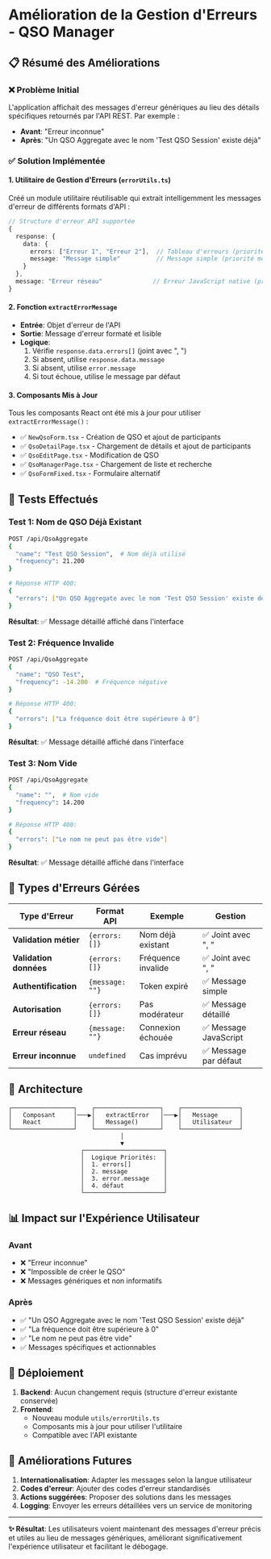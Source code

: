 # Amélioration de la Gestion d'Erreurs - QSO Manager

## 📋 Résumé des Améliorations

### ❌ Problème Initial
L'application affichait des messages d'erreur génériques au lieu des détails spécifiques retournés par l'API REST. Par exemple :
- **Avant**: "Erreur inconnue" 
- **Après**: "Un QSO Aggregate avec le nom 'Test QSO Session' existe déjà"

### ✅ Solution Implémentée

#### 1. **Utilitaire de Gestion d'Erreurs** (`errorUtils.ts`)
Créé un module utilitaire réutilisable qui extrait intelligemment les messages d'erreur de différents formats d'API :

```typescript
// Structure d'erreur API supportée
{
  response: {
    data: {
      errors: ["Erreur 1", "Erreur 2"],  // Tableau d'erreurs (priorité haute)
      message: "Message simple"          // Message simple (priorité moyenne)
    }
  },
  message: "Erreur réseau"              // Erreur JavaScript native (priorité basse)
}
```

#### 2. **Fonction `extractErrorMessage`**
- **Entrée**: Objet d'erreur de l'API
- **Sortie**: Message d'erreur formaté et lisible
- **Logique**: 
  1. Vérifie `response.data.errors[]` (joint avec ", ")
  2. Si absent, utilise `response.data.message`
  3. Si absent, utilise `error.message`
  4. Si tout échoue, utilise le message par défaut

#### 3. **Composants Mis à Jour**
Tous les composants React ont été mis à jour pour utiliser `extractErrorMessage()` :

- ✅ `NewQsoForm.tsx` - Création de QSO et ajout de participants
- ✅ `QsoDetailPage.tsx` - Chargement de détails et ajout de participants  
- ✅ `QsoEditPage.tsx` - Modification de QSO
- ✅ `QsoManagerPage.tsx` - Chargement de liste et recherche
- ✅ `QsoFormFixed.tsx` - Formulaire alternatif

## 🧪 Tests Effectués

### Test 1: Nom de QSO Déjà Existant
```bash
POST /api/QsoAggregate
{
  "name": "Test QSO Session",  # Nom déjà utilisé
  "frequency": 21.200
}

# Réponse HTTP 400:
{
  "errors": ["Un QSO Aggregate avec le nom 'Test QSO Session' existe déjà"]
}
```
**Résultat**: ✅ Message détaillé affiché dans l'interface

### Test 2: Fréquence Invalide
```bash
POST /api/QsoAggregate
{
  "name": "QSO Test",
  "frequency": -14.200  # Fréquence négative
}

# Réponse HTTP 400:
{
  "errors": ["La fréquence doit être supérieure à 0"]
}
```
**Résultat**: ✅ Message détaillé affiché dans l'interface

### Test 3: Nom Vide
```bash
POST /api/QsoAggregate
{
  "name": "",  # Nom vide
  "frequency": 14.200
}

# Réponse HTTP 400:
{
  "errors": ["Le nom ne peut pas être vide"]
}
```
**Résultat**: ✅ Message détaillé affiché dans l'interface

## 🎯 Types d'Erreurs Gérées

| Type d'Erreur | Format API | Exemple | Gestion |
|---|---|---|---|
| **Validation métier** | `{errors: []}` | Nom déjà existant | ✅ Joint avec ", " |
| **Validation données** | `{errors: []}` | Fréquence invalide | ✅ Joint avec ", " |
| **Authentification** | `{message: ""}` | Token expiré | ✅ Message simple |
| **Autorisation** | `{errors: []}` | Pas modérateur | ✅ Message détaillé |
| **Erreur réseau** | `{message: ""}` | Connexion échouée | ✅ Message JavaScript |
| **Erreur inconnue** | `undefined` | Cas imprévu | ✅ Message par défaut |

## 🔧 Architecture

```
┌─────────────────┐    ┌──────────────────┐    ┌────────────────┐
│   Composant     │───▶│   extractError   │───▶│   Message      │
│   React         │    │   Message()      │    │   Utilisateur  │
└─────────────────┘    └──────────────────┘    └────────────────┘
                               │
                               ▼
                    ┌──────────────────────┐
                    │  Logique Priorités:  │
                    │  1. errors[]         │
                    │  2. message          │
                    │  3. error.message    │
                    │  4. défaut           │
                    └──────────────────────┘
```

## 📊 Impact sur l'Expérience Utilisateur

### Avant
- ❌ "Erreur inconnue"
- ❌ "Impossible de créer le QSO" 
- ❌ Messages génériques et non informatifs

### Après  
- ✅ "Un QSO Aggregate avec le nom 'Test QSO Session' existe déjà"
- ✅ "La fréquence doit être supérieure à 0"
- ✅ "Le nom ne peut pas être vide"
- ✅ Messages spécifiques et actionnables

## 🚀 Déploiement

1. **Backend**: Aucun changement requis (structure d'erreur existante conservée)
2. **Frontend**: 
   - Nouveau module `utils/errorUtils.ts`
   - Composants mis à jour pour utiliser l'utilitaire
   - Compatible avec l'API existante

## 🔮 Améliorations Futures

1. **Internationalisation**: Adapter les messages selon la langue utilisateur
2. **Codes d'erreur**: Ajouter des codes d'erreur standardisés 
3. **Actions suggérées**: Proposer des solutions dans les messages
4. **Logging**: Envoyer les erreurs détaillées vers un service de monitoring

---

**✨ Résultat**: Les utilisateurs voient maintenant des messages d'erreur précis et utiles au lieu de messages génériques, améliorant significativement l'expérience utilisateur et facilitant le débogage.

